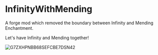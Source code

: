 # InfinityWithMending
A forge mod which removed the boundary between Infinity and Mending Enchantment.

Let's have Infinity and Mending together!

![G7ZXHPNBB68SEFCBE7DSN42](https://user-images.githubusercontent.com/67143590/187116477-46cf9238-6b0c-44a3-b44b-75b87987a648.png)
